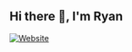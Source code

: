 ## Hi there 👋, I'm Ryan

[![Website](https://img.shields.io/website?label=ryanrizky.com&style=for-the-badge&url=https%3A%2F%2Fryanrizky.com)](https://ryanrizky.com)


